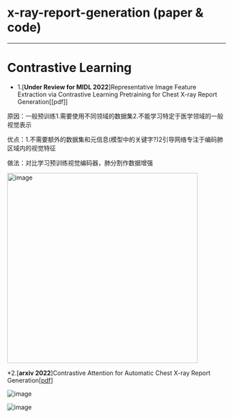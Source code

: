 # x-ray-report-generation (paper & code)
_________________________________________________________________________________
# Contrastive Learning
* 1.[**Under Review for MIDL 2022**]Representative Image Feature Extraction via Contrastive Learning Pretraining for Chest X-ray Report Generation[[pdf]]
 
原因：一般预训练1.需要使用不同领域的数据集2.不能学习特定于医学领域的一般视觉表示

优点：1.不需要额外的数据集和元信息(模型中的关键字?)2引导网络专注于编码肺区域内的视觉特征

做法：对比学习预训练视觉编码器，肺分割作数据增强

<img width="439" alt="image" src="https://user-images.githubusercontent.com/102885188/227195040-be1b5ecb-1e80-48c6-87a0-9948698a2026.png">


*2.[**arxiv 2022**]Contrastive Attention for Automatic Chest X-ray Report Generation[[pdf]](https://arxiv.org/pdf/2106.06965.pdf)

![image](https://user-images.githubusercontent.com/102885188/227205907-177c207d-88dc-43b2-afef-712525a932f2.png)

![image](https://user-images.githubusercontent.com/102885188/227206075-9357436c-e5c4-4e2b-b8b2-ff94460353b4.png)


